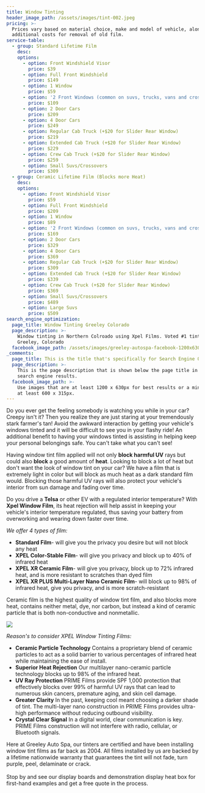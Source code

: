 ```yaml
---
title: Window Tinting
header_image_path: /assets/images/tint-002.jpeg
pricing: >-
  Prices vary based on material choice, make and model of vehicle, along with
  additional costs for removal of old film.
service-table:
  - group: Standard Lifetime Film
    desc:
    options:
      - option: Front Windshield Visor
        price: $39
      - option: Full Front Windshield
        price: $149
      - option: 1 Window
        price: $59
      - option: '2 Front Windows (common on suvs, trucks, vans and crossovers)'
        price: $109
      - option: 2 Door Cars
        price: $209
      - option: 4 Door Cars
        price: $249
      - option: Regular Cab Truck (+$20 for Slider Rear Window)
        price: $219
      - option: Extended Cab Truck (+$20 for Slider Rear Window)
        price: $229
      - option: Crew Cab Truck (+$20 for Slider Rear Window)
        price: $259
      - option: Small Suvs/Crossovers
        price: $309
  - group: Ceramic Lifetime Film (Blocks more Heat)
    desc:
    options:
      - option: Front Windshield Visor
        price: $59
      - option: Full Front Windshield
        price: $209
      - option: 1 Window
        price: $89
      - option: '2 Front Windows (common on suvs, trucks, vans and crossovers)'
        price: $169
      - option: 2 Door Cars
        price: $329
      - option: 4 Door Cars
        price: $369
      - option: Regular Cab Truck (+$20 for Slider Rear Window)
        price: $309
      - option: Extended Cab Truck (+$20 for Slider Rear Window)
        price: $339
      - option: Crew Cab Truck (+$20 for Slider Rear Window)
        price: $369
      - option: Small Suvs/Crossovers
        price: $489
      - option: Large Suvs
        price: $509
search_engine_optimization:
  page_title: Window Tinting Greeley Colorado
  page_description: >-
    Window tinting in Northern Colroado using Xpel Films. Voted #1 tint shop in
    Greeley, Colorado
  facebook_image_path: /assets/images/greeley-autospa-facebook-1200x630.png
_comments:
  page_title: This is the title that's specifically for Search Engine Optimization.
  page_description: >-
    This is the page description that is shown below the page title in the
    search engine results.
  facebook_image_path: >-
    Use images that are at least 1200 x 630px for best results or a minimum of
    at least 600 x 315px.
---
```


Do you ever get the feeling somebody is watching you while in your car? Creepy isn't it? Then you realize they are just staring at your tremendously stark farmer's tan\! Avoid the awkward interaction by getting your vehicle's windows tinted and it will be difficult to see you in your flashy ride\! An additional benefit to having your windows tinted is assisting in helping keep your personal belongings safe. You can't take what you can't see\!&nbsp;

Having window tint film applied will not only **block harmful UV** rays but could also **block** a good amount of **heat**. Looking to block a lot of heat but don't want the look of window tint on your car? We have a film that is extremely light in color but will block as much heat as a dark standard film would. Blocking those harmful UV rays will also protect your vehicle's interior from sun damage and fading over time.&nbsp;

Do you drive a **Telsa** or other EV with a regulated interior temperature? With **Xpel Window Film**, its heat rejection will help assist in keeping your vehicle's interior temperature regulated, thus saving your battery from overworking and wearing down faster over time.&nbsp;

*We offer 4 types of film:&nbsp;*

* **Standard Film**\- will give you the privacy you desire but will not block any heat
* **XPEL Color-Stable Film**\- will give you privacy and block up to 40% of infrared heat
* **XPEL XR Ceramic Film**\- will give you privacy, block up to 72% infrared heat, and is more resistant to scratches than dyed film
* **XPEL XR PLUS Multi-Layer Nano Ceramic Film**\- will block up to 98% of infrared heat, give you privacy, and is more scratch-resistant

Ceramic film is the highest quality of window tint film, and also blocks more heat, contains neither metal, dye, nor carbon, but instead a kind of ceramic particle that is both non-conductive and nonmetallic.

![](/assets/images/224a5659-1.jpg)

*Reason's to consider XPEL Window Tinting Films:*

* **Ceramic Particle Technology**&nbsp;Contains a proprietary blend of ceramic particles to act as a solid barrier to various percentages of infrared heat while maintaining the ease of install.
* **Superior Heat Rejection**&nbsp;Our multilayer nano-ceramic particle technology blocks up to 98% of the infrared heat.
* **UV Ray Protection**&nbsp;PRIME Films provide SPF 1,000 protection that effectively blocks over 99% of harmful UV rays that can lead to numerous skin cancers, premature aging, and skin cell damage.
* **Greater Clarity**&nbsp;In the past, keeping cool meant choosing a darker shade of tint. The multi-layer nano construction in PRIME Films provides ultra-high performance without reducing outbound visibility.
* **Crystal Clear Signal**&nbsp;In a digital world, clear communication is key. PRIME Films construction will not interfere with radio, cellular, or Bluetooth signals.

Here at Greeley Auto Spa, our tinters are certified and have been installing window tint films as far back as 2004. All films installed by us are backed by a lifetime nationwide warranty that guarantees the tint will not fade, turn purple, peel, delaminate or crack.&nbsp;<br><br>Stop by and see our display boards and demonstration display heat box for first-hand examples and get a free quote in the process.&nbsp;
